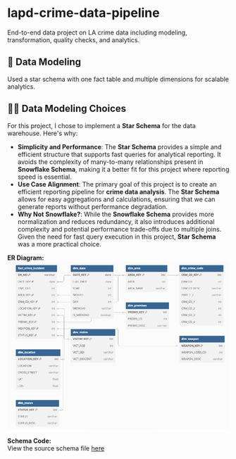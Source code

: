 # lapd-crime-data-pipeline
End-to-end data project on LA crime data including modeling, transformation, quality checks, and analytics.

## 📐 Data Modeling
Used a star schema with one fact table and multiple dimensions for scalable analytics.

## 🧑‍💻 Data Modeling Choices
For this project, I chose to implement a **Star Schema** for the data warehouse. Here's why:
- **Simplicity and Performance**: The **Star Schema** provides a simple and efficient structure that supports fast queries for analytical reporting. It avoids the complexity of many-to-many relationships present in **Snowflake Schema**, making it a better fit for this project where reporting speed is essential.
- **Use Case Alignment**: The primary goal of this project is to create an efficient reporting pipeline for **crime data analysis**. The **Star Schema** allows for easy aggregations and calculations, ensuring that we can generate reports without performance degradation.
- **Why Not Snowflake?**: While the **Snowflake Schema** provides more normalization and reduces redundancy, it also introduces additional complexity and potential performance trade-offs due to multiple joins. Given the need for fast query execution in this project, **Star Schema** was a more practical choice.

**ER Diagram:**  
![ER Diagram](./docs/lapd_er_diagram.png)

**Schema Code:**  
View the source schema file [here](./data_model/lapd_star_schema.dbml)
